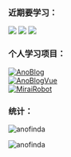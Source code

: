 ### 近期要学习：
![](https://img.shields.io/badge/pytorch-orange) 
![](https://img.shields.io/badge/springcloud-green) 
![](https://img.shields.io/badge/docker-informational)
### 个人学习项目：
[![AnoBlog](https://github-readme-stats.vercel.app/api/pin?username=anofinda&repo=AnoBlog)](https://github.com/anofinda/AnoBlog)  
[![AnoBlogVue](https://github-readme-stats.vercel.app/api/pin?username=anofinda&repo=AnoBlogVue)](https://github.com/anofinda/AnoBlogVue)  
[![MiraiRobot](https://github-readme-stats.vercel.app/api/pin?username=anofinda&repo=MiraiRobot)](https://github.com/anofinda/MiraiRobot) 
### 统计：

![anofinda](https://github-readme-stats.vercel.app/api?username=anofinda&include_all_commits=true&show_icons=true&hide_title=true&hide_border=true)

![anofinda](https://github-readme-stats.vercel.app/api/top-langs/?username=anofinda&layout=compact&langs_count=10&hide_title=true&hide_border=true)



